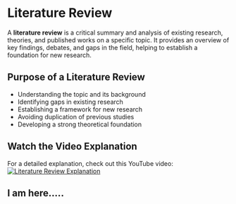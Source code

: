 # Literature Review

A **literature review** is a critical summary and analysis of existing research, theories, and published works on a specific topic. It provides an overview of key findings, debates, and gaps in the field, helping to establish a foundation for new research.

## Purpose of a Literature Review
- Understanding the topic and its background
- Identifying gaps in existing research
- Establishing a framework for new research
- Avoiding duplication of previous studies
- Developing a strong theoretical foundation

## Watch the Video Explanation
For a detailed explanation, check out this YouTube video:
[![Literature Review Explanation](https://img.youtube.com/vi/KkAnKGuX7fs/0.jpg)](https://www.youtube.com/watch?v=KkAnKGuX7fs) 



## I am here.....
